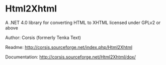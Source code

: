 # Html2Xhtml
A .NET 4.0 library for converting HTML to XHTML licensed under GPLv2 or above

Author: Corsis (formerly Tenka Text)

Readme: http://corsis.sourceforge.net/index.php/Html2Xhtml

Documentation: http://corsis.sourceforge.net/Html2Xhtml/dox/
